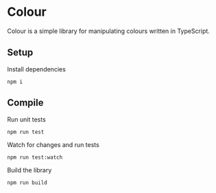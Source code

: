 # Colour

Colour is a simple library for manipulating colours written in TypeScript.

## Setup

Install dependencies
```
npm i
```

## Compile

Run unit tests
```
npm run test
```

Watch for changes and run tests
```
npm run test:watch
```

Build the library
```
npm run build
```